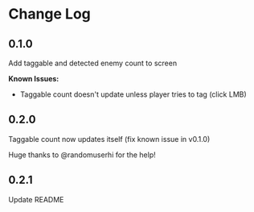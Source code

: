 # Change Log

## 0.1.0

Add taggable and detected enemy count to screen

**Known Issues:**

-   Taggable count doesn't update unless player tries to tag (click LMB)

## 0.2.0

Taggable count now updates itself (fix known issue in v0.1.0)

Huge thanks to @randomuserhi for the help!

## 0.2.1

Update README
